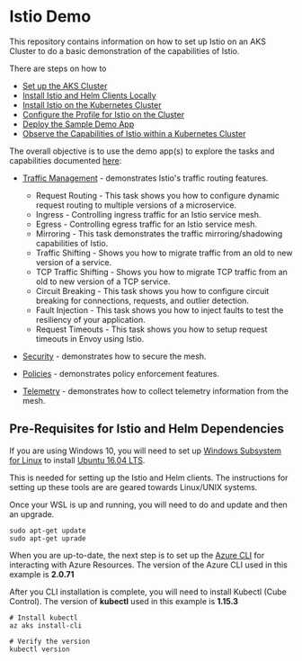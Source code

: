 # Istio Demo

This repository contains information on how to set up Istio on an AKS Cluster to do a basic demonstration of the capabilities of Istio.

There are steps on how to 
- [Set up the AKS Cluster](Setting-Up-Kubernetes-Cluster.md)
- [Install Istio and Helm Clients Locally](Local-Helm-Istio-Setup.md)
- [Install Istio on the Kubernetes Cluster](Istio-on-AKS-Cluster.md)
- [Configure the Profile for Istio on the Cluster](Istio-on-AKS-Cluster.md#step-4-configuration-profile)
- [Deploy the Sample Demo App](Deploy-Sample-App-Istio.md)
- [Observe the Capabilities of Istio within a Kubernetes Cluster](Deploy-Sample-App-Istio.md#accessing-supplementary-tools-and-add-ons)

The overall objective is to use the demo app(s) to explore the tasks and capabilities documented [here](https://istio.io/docs/tasks/):


- [Traffic Management](https://istio.io/docs/tasks/traffic-management/) - demonstrates Istio's traffic routing features.
  - Request Routing - This task shows you how to configure dynamic request routing to multiple versions of a microservice.
  - Ingress - Controlling ingress traffic for an Istio service mesh.
  - Egress - Controlling egress traffic for an Istio service mesh.
  - Mirroring - This task demonstrates the traffic mirroring/shadowing capabilities of Istio.
  - Traffic Shifting - Shows you how to migrate traffic from an old to new version of a service.
  - TCP Traffic Shifting - Shows you how to migrate TCP traffic from an old to new version of a TCP service.
  - Circuit Breaking - This task shows you how to configure circuit breaking for connections, requests, and outlier detection.
  - Fault Injection - This task shows you how to inject faults to test the resiliency of your application.
  - Request Timeouts - This task shows you how to setup request timeouts in Envoy using Istio.


- [Security](https://istio.io/docs/tasks/security/) - demonstrates how to secure the mesh.

- [Policies](https://istio.io/docs/tasks/policy-enforcement/) - demonstrates policy enforcement features.

- [Telemetry](https://istio.io/docs/tasks/telemetry/) - demonstrates how to collect telemetry information from the mesh.


## Pre-Requisites for Istio and Helm Dependencies
If you are using Windows 10, you will need to set up [Windows Subsystem for Linux](https://docs.microsoft.com/en-us/windows/wsl/install-win10) to install [Ubuntu 16.04 LTS](https://www.microsoft.com/store/apps/9pjn388hp8c9). 

This is needed for setting up the Istio and Helm clients. The instructions for setting up these tools are are geared towards Linux/UNIX systems.

Once your WSL is up and running, you will need to do and update and then an upgrade.

```shell
sudo apt-get update
sudo apt-get uprade
```

When you are up-to-date, the next step is to set up the [Azure CLI](https://docs.microsoft.com/en-us/cli/azure/install-azure-cli?view=azure-cli-latest) for interacting with Azure Resources. The version of the Azure CLI used in this example is **2.0.71**

After you CLI installation is complete, you will need to install Kubectl (Cube Control).
The version of **kubectl** used in this example is **1.15.3**

```shell
# Install kubectl
az aks install-cli

# Verify the version
kubectl version
```
